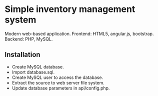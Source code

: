 # Simple inventory management system
Modern web-based application. Frontend: HTML5, angular.js, bootstrap. Backend: PHP, MySQL.

## Installation
* Create MySQL database. 
* Import database.sql. 
* Create MySQL user to access the database. 
* Extract the source to web server file system. 
* Update database parameters in api/config.php.

